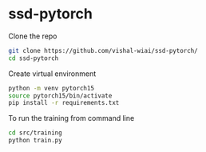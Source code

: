 # ssd-pytorch

Clone the repo
```bash
git clone https://github.com/vishal-wiai/ssd-pytorch/
cd ssd-pytorch
```


Create virtual environment
```bash
python -m venv pytorch15
source pytorch15/bin/activate
pip install -r requirements.txt
```


To run the training from command line

```bash
cd src/training
python train.py
```
